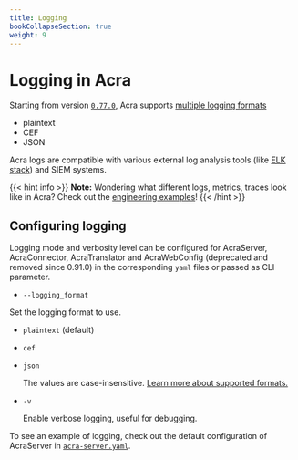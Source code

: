 ```yaml
---
title: Logging
bookCollapseSection: true
weight: 9
---
```


# Logging in Acra

Starting from version [`0.77.0`](https://github.com/cossacklabs/acra/releases/tag/0.77.0), Acra supports [multiple logging formats](/acra/configuring-maintaining/logging/formats/)

- plaintext
- CEF
- JSON

Acra logs are compatible with various external log analysis tools (like [ELK stack](https://www.elastic.co/elk-stack)) and SIEM systems.

{{< hint info >}}
**Note:**
Wondering what different logs, metrics, traces look like in Acra? Check out the [engineering examples](https://github.com/cossacklabs/acra-engineering-demo/)!
{{< /hint >}}

## Configuring logging

Logging mode and verbosity level can be configured for AcraServer, AcraConnector, AcraTranslator and AcraWebConfig (deprecated and removed since 0.91.0) in the corresponding `yaml` files or passed as CLI parameter.

* `--logging_format`
  
Set the logging format to use.

- `plaintext` (default)
- `cef`
- `json`

  The values are case-insensitive.
  [Learn more about supported formats.](/acra/configuring-maintaining/logging/formats/)

* `-v`

  Enable verbose logging, useful for debugging.

To see an example of logging, check out the default configuration of AcraServer in [`acra-server.yaml`](https://github.com/cossacklabs/acra/blob/master/configs/acra-server.yaml#L99).